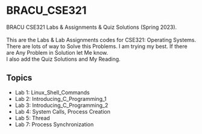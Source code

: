 # BRACU_CSE321

BRACU CSE321 Labs &amp; Assignments &amp; Quiz Solutions (Spring 2023). <br> <br>
This are the Labs & Lab Assignments codes for CSE321: Operating Systems. There are lots of way to Solve this Problems. I am trying my best. If there are Any Problem in Solution let Me know.<br>
I also add the Quiz Solutions and My Reading.

<h2>Topics</h2>
<ul>
  <li>Lab 1: Linux_Shell_Commands</li>
  <li>Lab 2: Introducing_C_Programming_1</li>
  <li>Lab 3: Introducing_C_Programming_2</li>
  <li>Lab 4: System Calls, Process Creation</li>
  <li>Lab 5: Thread</li>
  <li>Lab 7: Process Synchronization</li>
</ul>
